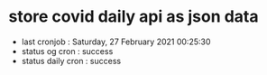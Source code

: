 # store covid daily api as json data

- last cronjob : Saturday, 27 February 2021 00:25:30
- status og cron : success
- status daily cron : success
      
      